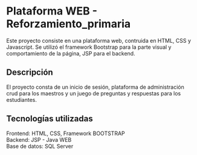 # Plataforma WEB - Reforzamiento_primaria
Este proyecto consiste en una plataforma web, contruida en HTML, CSS y Javascript. Se utilizó el framework Bootstrap para la parte visual y comportamiento de la página, JSP para el backend.

## Descripción
El proyecto consta de un inicio de sesión, plataforma de administración crud para los maestros y un juego de preguntas y respuestas para los estudiantes.

## Tecnologías utilizadas
Frontend: HTML, CSS, Framework BOOTSTRAP <br>
Backend: JSP - Java WEB <br>
Base de datos: SQL Server <br>
